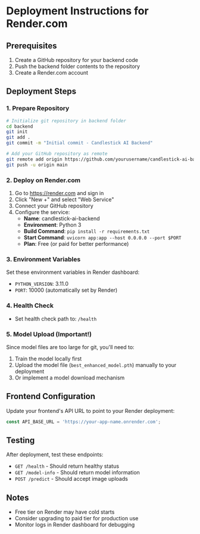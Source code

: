 # Deployment Instructions for Render.com

## Prerequisites
1. Create a GitHub repository for your backend code
2. Push the backend folder contents to the repository
3. Create a Render.com account

## Deployment Steps

### 1. Prepare Repository
```bash
# Initialize git repository in backend folder
cd backend
git init
git add .
git commit -m "Initial commit - Candlestick AI Backend"

# Add your GitHub repository as remote
git remote add origin https://github.com/yourusername/candlestick-ai-backend.git
git push -u origin main
```

### 2. Deploy on Render.com
1. Go to https://render.com and sign in
2. Click "New +" and select "Web Service"
3. Connect your GitHub repository
4. Configure the service:
   - **Name**: candlestick-ai-backend
   - **Environment**: Python 3
   - **Build Command**: `pip install -r requirements.txt`
   - **Start Command**: `uvicorn app:app --host 0.0.0.0 --port $PORT`
   - **Plan**: Free (or paid for better performance)

### 3. Environment Variables
Set these environment variables in Render dashboard:
- `PYTHON_VERSION`: 3.11.0
- `PORT`: 10000 (automatically set by Render)

### 4. Health Check
- Set health check path to: `/health`

### 5. Model Upload (Important!)
Since model files are too large for git, you'll need to:
1. Train the model locally first
2. Upload the model file (`best_enhanced_model.pth`) manually to your deployment
3. Or implement a model download mechanism

## Frontend Configuration
Update your frontend's API URL to point to your Render deployment:
```javascript
const API_BASE_URL = 'https://your-app-name.onrender.com';
```

## Testing
After deployment, test these endpoints:
- `GET /health` - Should return healthy status
- `GET /model-info` - Should return model information
- `POST /predict` - Should accept image uploads

## Notes
- Free tier on Render may have cold starts
- Consider upgrading to paid tier for production use
- Monitor logs in Render dashboard for debugging
